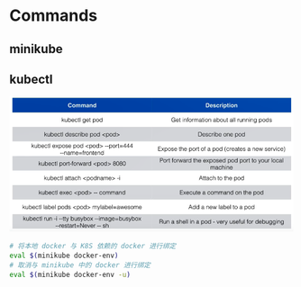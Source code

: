 # Commands

## minikube

## kubectl

![useful command](img.png)

```sh
# 将本地 docker 与 K8S 依赖的 docker 进行绑定
eval $(minikube docker-env)
# 取消与 minikube 中的 docker 进行绑定
eval $(minikube docker-env -u)
```
